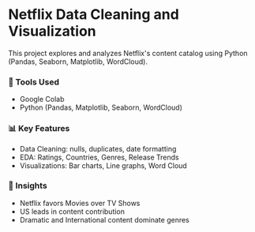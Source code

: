 # Netflix Data Cleaning and Visualization

This project explores and analyzes Netflix's content catalog using Python (Pandas, Seaborn, Matplotlib, WordCloud).

### 🔧 Tools Used
- Google Colab
- Python (Pandas, Matplotlib, Seaborn, WordCloud)

### 📊 Key Features
- Data Cleaning: nulls, duplicates, date formatting
- EDA: Ratings, Countries, Genres, Release Trends
- Visualizations: Bar charts, Line graphs, Word Cloud


### 📌 Insights
- Netflix favors Movies over TV Shows
- US leads in content contribution
- Dramatic and International content dominate genres
